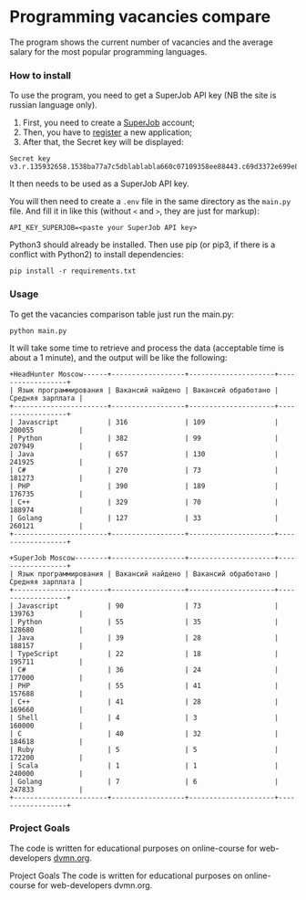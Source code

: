 # Programming vacancies compare

The program shows the current number of vacancies and the average salary for the most popular programming languages.

### How to install

To use the program, you need to get a SuperJob API key (NB the site is russian language only).
1. First, you need to create a [SuperJob](https://www.superjob.ru/) account;
2. Then, you have to [register](https://api.superjob.ru/register/) a new application;
3. After that, the Secret key will be displayed:
```commandline
Secret key	v3.r.135932658.1538ba77a7c5dblablabla660c07109358ee88443.c69d3372e699e87testaa7d0998d385d702a7e45
```
It then needs to be used as a SuperJob API key.

You will then need to create a `.env` file in the same directory as the `main.py` file. And fill it in like this (without `<` and `>`, they are just for markup):
```commandline
API_KEY_SUPERJOB=<paste your SuperJob API key>
```

Python3 should already be installed. Then use pip (or pip3, if there is a conflict with Python2) to install dependencies:

```commandline
pip install -r requirements.txt
```

### Usage

To get the vacancies comparison table just run the main.py:

```commandline
python main.py
```

It will take some time to retrieve and process the data (acceptable time is about a 1 minute), and the output will be like the following:

```commandline
+HeadHunter Moscow------+------------------+---------------------+------------------+
| Язык программирования | Вакансий найдено | Вакансий обработано | Средняя зарплата |
+-----------------------+------------------+---------------------+------------------+
| Javascript            | 316              | 109                 | 200055           |
| Python                | 382              | 99                  | 207949           |
| Java                  | 657              | 130                 | 241925           |
| C#                    | 270              | 73                  | 181273           |
| PHP                   | 390              | 189                 | 176735           |
| C++                   | 329              | 70                  | 188974           |
| Golang                | 127              | 33                  | 260121           |
+-----------------------+------------------+---------------------+------------------+

+SuperJob Moscow--------+------------------+---------------------+------------------+
| Язык программирования | Вакансий найдено | Вакансий обработано | Средняя зарплата |
+-----------------------+------------------+---------------------+------------------+
| Javascript            | 90               | 73                  | 139763           |
| Python                | 55               | 35                  | 128680           |
| Java                  | 39               | 28                  | 188157           |
| TypeScript            | 22               | 18                  | 195711           |
| C#                    | 36               | 24                  | 177000           |
| PHP                   | 55               | 41                  | 157688           |
| C++                   | 41               | 28                  | 169660           |
| Shell                 | 4                | 3                   | 160000           |
| C                     | 40               | 32                  | 184618           |
| Ruby                  | 5                | 5                   | 172200           |
| Scala                 | 1                | 1                   | 240000           |
| Golang                | 7                | 6                   | 247833           |
+-----------------------+------------------+---------------------+------------------+
```


### Project Goals

The code is written for educational purposes on online-course for web-developers [dvmn.org](https://dvmn.org/).



Project Goals
The code is written for educational purposes on online-course for web-developers dvmn.org.


